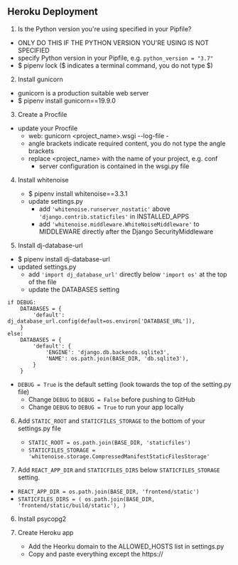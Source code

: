 ## Heroku Deployment

1. Is the Python version you're using specified in your Pipfile?

* ONLY DO THIS IF THE PYTHON VERSION YOU'RE USING IS NOT SPECIFIED
* specify Python version in your Pipfile, e.g. `python_version = "3.7"`
* $ pipenv lock ($ indicates a terminal command, you do not type $)

2. Install gunicorn

* gunicorn is a production suitable web server
* $ pipenv install gunicorn==19.9.0

3. Create a Procfile

* update your Procfile
	* web: gunicorn <project_name>.wsgi --log-file -
  * angle brackets indicate required content, you do not type the angle brackets
  * replace <project_name> with the name of your project, e.g. conf
	* server configuration is contained in the wsgi.py file

4. Install whitenoise

	* $ pipenv install whitenoise==3.3.1
	* update settings.py
		* add `'whitenoise.runserver_nostatic'` above `'django.contrib.staticfiles'` in INSTALLED_APPS
		* add `'whitenoise.middleware.WhiteNoiseMiddleware'` to MIDDLEWARE directly after the Django SecurityMiddleware
    
5. Install dj-database-url

  * $ pipenv install dj-database-url
  * updated settings.py
    * add `'import dj_database_url'` directly below `'import os'` at the top of the file
    * update the DATABASES setting
```
if DEBUG:
    DATABASES = {
        'default': dj_database_url.config(default=os.environ['DATABASE_URL']),
    }
else:
    DATABASES = {
        'default': {
            'ENGINE': 'django.db.backends.sqlite3',
            'NAME': os.path.join(BASE_DIR, 'db.sqlite3'),
        }
    }
```
  * `DEBUG = True` is the default setting (look towards the top of the setting.py file)
    * Change `DEBUG` to `DEBUG = False` before pushing to GitHub
    * Change `DEBUG` to `DEBUG = True` to run your app locally
  
6. Add `STATIC_ROOT` and `STATICFILES_STORAGE` to the bottom of your settings.py file

	* `STATIC_ROOT = os.path.join(BASE_DIR, 'staticfiles')`
	* `STATICFILES_STORAGE = 'whitenoise.storage.CompressedManifestStaticFilesStorage'`
  
7. Add `REACT_APP_DIR` and `STATICFILES_DIRS` below `STATICFILES_STORAGE` setting.

  * `REACT_APP_DIR = os.path.join(BASE_DIR, 'frontend/static')`
  * `STATICFILES_DIRS = (
      os.path.join(BASE_DIR, 'frontend/static/build/static'),
  )`

6. Install psycopg2 

7. Create Heroku app

	* Add the Heorku domain to the ALLOWED_HOSTS list in settings.py
	* Copy and paste everything except the https://
